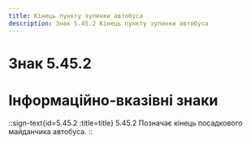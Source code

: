 ```yaml
---
title: Кінець пункту зупинки автобуса
description: Знак 5.45.2 Кінець пункту зупинки автобуса
---
```

# Знак 5.45.2
# Інформаційно-вказівні знаки
::sign-text{id=5.45.2 :title=title}
5.45.2 Позначає кінець посадкового майданчика автобуса.
::
